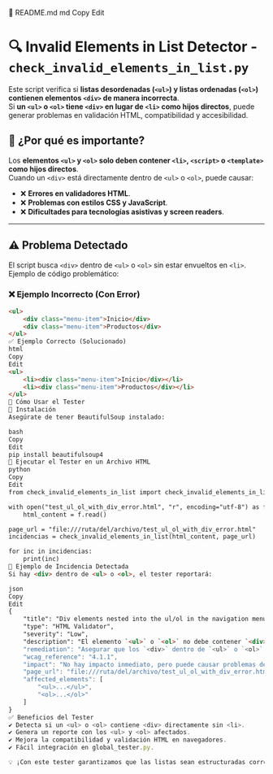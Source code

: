 📌 README.md
md
Copy
Edit
# 🔍 Invalid Elements in List Detector - `check_invalid_elements_in_list.py`

Este script verifica si **listas desordenadas (`<ul>`) y listas ordenadas (`<ol>`) contienen elementos `<div>` de manera incorrecta**.  
Si **un `<ul>` o `<ol>` tiene `<div>` en lugar de `<li>` como hijos directos**, puede generar problemas en validación HTML, compatibilidad y accesibilidad.

## 📌 ¿Por qué es importante?
Los **elementos `<ul>` y `<ol>` solo deben contener `<li>`, `<script>` o `<template>` como hijos directos**.  
Cuando un `<div>` está directamente dentro de `<ul>` o `<ol>`, puede causar:

- ❌ **Errores en validadores HTML**.
- ❌ **Problemas con estilos CSS y JavaScript**.
- ❌ **Dificultades para tecnologías asistivas y screen readers**.

---

## ⚠️ **Problema Detectado**
El script busca `<div>` dentro de `<ul>` o `<ol>` sin estar envueltos en `<li>`.  
Ejemplo de código problemático:

### ❌ **Ejemplo Incorrecto (Con Error)**
```html
<ul>
    <div class="menu-item">Inicio</div>
    <div class="menu-item">Productos</div>
</ul>
✅ Ejemplo Correcto (Solucionado)
html
Copy
Edit
<ul>
    <li><div class="menu-item">Inicio</div></li>
    <li><div class="menu-item">Productos</div></li>
</ul>
🚀 Cómo Usar el Tester
📌 Instalación
Asegúrate de tener BeautifulSoup instalado:

bash
Copy
Edit
pip install beautifulsoup4
📌 Ejecutar el Tester en un Archivo HTML
python
Copy
Edit
from check_invalid_elements_in_list import check_invalid_elements_in_list

with open("test_ul_ol_with_div_error.html", "r", encoding="utf-8") as f:
    html_content = f.read()

page_url = "file:///ruta/del/archivo/test_ul_ol_with_div_error.html"
incidencias = check_invalid_elements_in_list(html_content, page_url)

for inc in incidencias:
    print(inc)
📄 Ejemplo de Incidencia Detectada
Si hay <div> dentro de <ul> o <ol>, el tester reportará:

json
Copy
Edit
{
    "title": "Div elements nested into the ul/ol in the navigation menu",
    "type": "HTML Validator",
    "severity": "Low",
    "description": "El elemento `<ul>` o `<ol>` no debe contener `<div>` directamente como hijo. Solo `<li>`, `<script>` o `<template>` están permitidos dentro de listas.",
    "remediation": "Asegurar que los `<div>` dentro de `<ul>` o `<ol>` estén dentro de `<li>`. Ejemplo: `<li><div class=\"menu-item\">Inicio</div></li>`.",
    "wcag_reference": "4.1.1",
    "impact": "No hay impacto inmediato, pero puede causar problemas de validación y compatibilidad futura.",
    "page_url": "file:///ruta/del/archivo/test_ul_ol_with_div_error.html",
    "affected_elements": [
        "<ul>...</ul>",
        "<ol>...</ol>"
    ]
}
✅ Beneficios del Tester
✔ Detecta si un <ul> o <ol> contiene <div> directamente sin <li>.
✔ Genera un reporte con los <ul> y <ol> afectados.
✔ Mejora la compatibilidad y validación HTML en navegadores.
✔ Fácil integración en global_tester.py.

💡 ¡Con este tester garantizamos que las listas sean estructuradas correctamente en HTML! 🚀